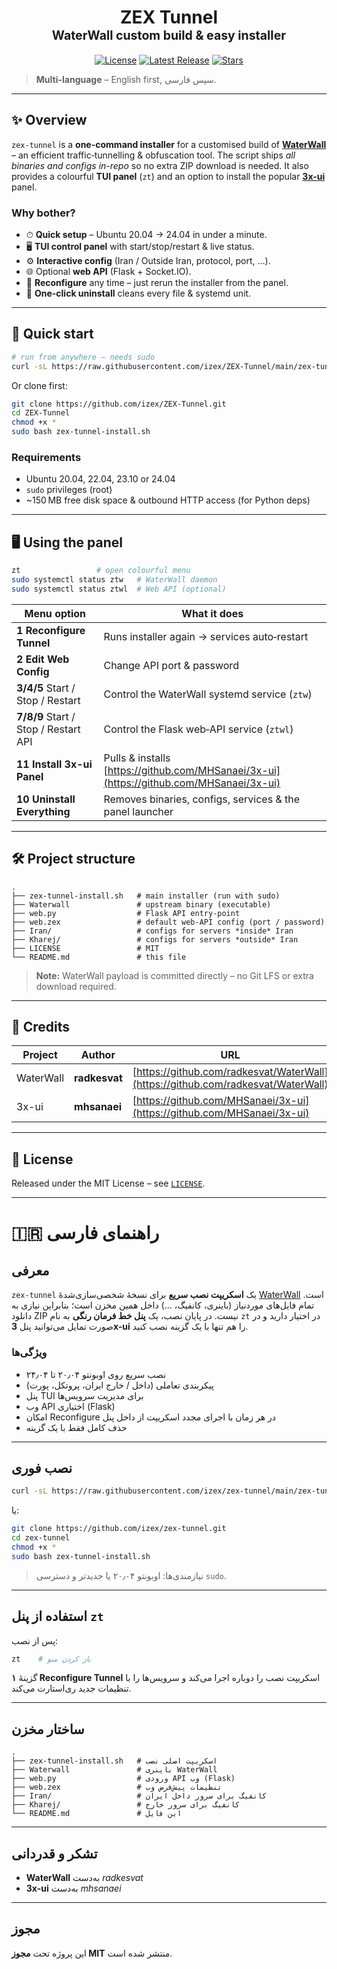 <!-- README.md for izex/zex-tunnel -->

<h1 align="center">
  ZEX Tunnel<br/>
  <sub><sup>WaterWall custom build &amp; easy installer</sup></sub>
</h1>

<p align="center">
  <a href="https://github.com/izex/zex-tunnel/blob/main/LICENSE"><img alt="License" src="https://img.shields.io/github/license/izex/zex-tunnel?style=flat-square"></a>
  <a href="https://github.com/izex/zex-tunnel/releases/latest"><img alt="Latest Release" src="https://img.shields.io/github/v/release/izex/zex-tunnel?style=flat-square"></a>
  <a href="https://github.com/izex/zex-tunnel/stargazers"><img alt="Stars" src="https://img.shields.io/github/stars/izex/zex-tunnel?style=flat-square"></a>
</p>

> **Multi-language** – English first, سپس فارسی.

---

## ✨ Overview

`zex-tunnel` is a **one-command installer** for a customised build of
[**WaterWall**](https://github.com/radkesvat/WaterWall) – an efficient traffic‐tunnelling &
obfuscation tool. The script ships *all binaries and configs in-repo* so no extra
ZIP download is needed. It also provides a colourful **TUI panel** (`zt`) and an
option to install the popular [**3x-ui**](https://github.com/MHSanaei/3x-ui) panel.

### Why bother?

* ⏱ **Quick setup** – Ubuntu 20.04 → 24.04 in under a minute.
* 🖥 **TUI control panel** with start/stop/restart & live status.
* ⚙️ **Interactive config** (Iran / Outside Iran, protocol, port, …).
* 🌐 Optional **web API** (Flask + Socket.IO).
* 🔄 **Reconfigure** any time – just rerun the installer from the panel.
* 🧹 **One-click uninstall** cleans every file & systemd unit.

---

## 🚀 Quick start

```bash
# run from anywhere – needs sudo
curl -sL https://raw.githubusercontent.com/izex/ZEX-Tunnel/main/zex-tunnel-install.sh | sudo bash
```

Or clone first:

```bash
git clone https://github.com/izex/ZEX-Tunnel.git
cd ZEX-Tunnel
chmod +x *
sudo bash zex-tunnel-install.sh
```

### Requirements

* Ubuntu 20.04, 22.04, 23.10 or 24.04
* `sudo` privileges (root)
* \~150 MB free disk space & outbound HTTP access (for Python deps)

---

## 🖥 Using the panel

```bash
zt                 # open colourful menu
sudo systemctl status ztw   # WaterWall daemon
sudo systemctl status ztwl  # Web API (optional)
```

| Menu option                          | What it does                                                                            |
| ------------------------------------ | --------------------------------------------------------------------------------------- |
| **1 Reconfigure Tunnel**             | Runs installer again → services auto‑restart                                            |
| **2 Edit Web Config**                | Change API port & password                                                              |
| **3/4/5** Start / Stop / Restart     | Control the WaterWall systemd service (`ztw`)                                           |
| **7/8/9** Start / Stop / Restart API | Control the Flask web‑API service (`ztwl`)                                              |
| **11 Install 3x-ui Panel**           | Pulls & installs [https://github.com/MHSanaei/3x-ui](https://github.com/MHSanaei/3x-ui) |
| **10 Uninstall Everything**          | Removes binaries, configs, services & the panel launcher                                |

---

## 🛠 Project structure

```
.
├── zex-tunnel-install.sh   # main installer (run with sudo)
├── Waterwall               # upstream binary (executable)
├── web.py                  # Flask API entry‑point
├── web.zex                 # default web‑API config (port / password)
├── Iran/                   # configs for servers *inside* Iran
├── Kharej/                 # configs for servers *outside* Iran
├── LICENSE                 # MIT
└── README.md               # this file
```

> **Note:** WaterWall payload is committed directly – no Git LFS or extra download required.

---

## 🙏 Credits

| Project   | Author        | URL                                                                              |
| --------- | ------------- | -------------------------------------------------------------------------------- |
| WaterWall | **radkesvat** | [https://github.com/radkesvat/WaterWall](https://github.com/radkesvat/WaterWall) |
| 3x-ui     | **mhsanaei**  | [https://github.com/MHSanaei/3x-ui](https://github.com/MHSanaei/3x-ui)           |

---

## 📜 License

Released under the MIT License – see [`LICENSE`](LICENSE).

---

# 🇮🇷 راهنمای فارسی

## معرفی

`zex-tunnel` یک **اسکریپت نصب سریع** برای نسخهٔ شخصی‌سازی‌شدهٔ
[WaterWall](https://github.com/radkesvat/WaterWall) است. تمام فایل‌های موردنیاز
(باینری، کانفیگ، …) داخل همین مخزن است؛ بنابراین نیازی به دانلود ZIP نیست.
در پایان نصب، یک **پنل خط فرمان رنگی** به نام `zt` در اختیار دارید و در صورت
تمایل می‌توانید پنل **3x-ui** را هم تنها با یک گزینه نصب کنید.

### ویژگی‌ها

* نصب سریع روی اوبونتو ۲۰٫۰۴ تا ۲۴٫۰۴
* پیکربندی تعاملی (داخل / خارج ایران، پروتکل، پورت)
* پنل TUI برای مدیریت سرویس‌ها
* وب API اختیاری (Flask)
* امکان Reconfigure در هر زمان با اجرای مجدد اسکریپت از داخل پنل
* حذف کامل فقط با یک گزینه

---

## نصب فوری

```bash
curl -sL https://raw.githubusercontent.com/izex/zex-tunnel/main/zex-tunnel-install.sh | sudo bash
```

یا:

```bash
git clone https://github.com/izex/zex-tunnel.git
cd zex-tunnel
chmod +x *
sudo bash zex-tunnel-install.sh
```

> نیازمندی‌ها: اوبونتو ۲۰٫۰۴ یا جدیدتر و دسترسی `sudo`.

---

## استفاده از پنل `zt`

پس از نصب:

```bash
zt    # باز کردن منو
```

گزینهٔ **۱ Reconfigure Tunnel** اسکریپت نصب را دوباره اجرا می‌کند و سرویس‌ها
را با تنظیمات جدید ری‌استارت می‌کند.

---

## ساختار مخزن

```
.
├── zex-tunnel-install.sh   # اسکریپت اصلی نصب
├── Waterwall               # باینری WaterWall
├── web.py                  # ورودی API وب (Flask)
├── web.zex                 # تنظیمات پیش‌فرض وب
├── Iran/                   # کانفیگ برای سرور داخل ایران
├── Kharej/                 # کانفیگ برای سرور خارج
└── README.md               # این فایل
```

---

## تشکر و قدردانی

* **WaterWall** به‌دست *radkesvat*
* **3x-ui** به‌دست *mhsanaei*

---

## مجوز

این پروژه تحت **مجوز MIT** منتشر شده است.
